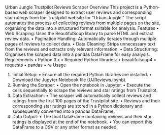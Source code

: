 Urban Jungle Trustpilot Reviews Scraper
Overview
This project is a Python-based web scraper designed to extract user reviews and corresponding star ratings from the Trustpilot website for "Urban Jungle." The script automates the process of collecting reviews from multiple pages on the site, organising the data into a structured format suitable for analysis.
Features
•	Web Scraping: Uses the BeautifulSoup library to parse HTML and extract review data.
•	Pagination Handling: Automatically iterates through multiple pages of reviews to collect data.
•	Data Cleaning: Strips unnecessary text from the reviews and extracts only relevant information.
•	Data Structuring: Organises the scraped data into a pandas DataFrame for easy analysis.
Requirements
•	Python 3.x
•	Required Python libraries:
•	beautifulsoup4
•	requests
•	pandas
•	re
Usage
1.	Initial Setup:
•	Ensure all the required Python libraries are installed.
•	Download the Jupyter Notebook file (UJReviews.ipynb).
2.	Running the Scraper:
•	Open the notebook in Jupyter.
•	Execute the cells sequentially to scrape the reviews and star ratings from Trustpilot.
3.	Data Extraction:
•	The scraper will automatically collect reviews and ratings from the first 100 pages of the Trustpilot site.
•	Reviews and their corresponding star ratings are stored in a Python dictionary and subsequently converted into a pandas DataFrame.
4.	Data Output:
•	The final DataFrame containing reviews and their star ratings is displayed at the end of the notebook.
•	You can export this DataFrame to a CSV or any other format as needed.